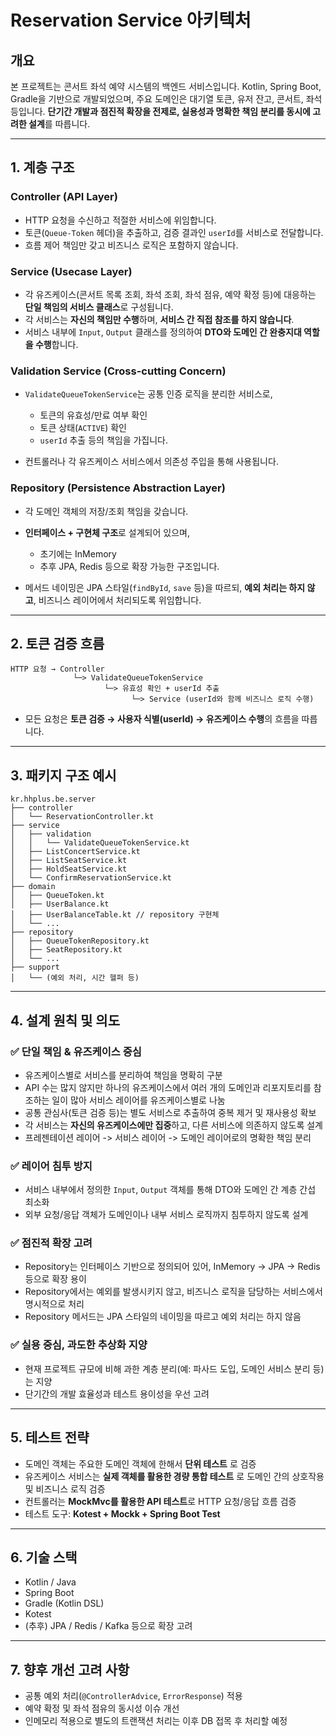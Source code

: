 # Reservation Service 아키텍처

## 개요

본 프로젝트는 콘서트 좌석 예약 시스템의 백엔드 서비스입니다.
Kotlin, Spring Boot, Gradle을 기반으로 개발되었으며, 주요 도메인은 대기열 토큰, 유저 잔고, 콘서트, 좌석 등입니다.
**단기간 개발과 점진적 확장을 전제로, 실용성과 명확한 책임 분리를 동시에 고려한 설계**를 따릅니다.

---

## 1. 계층 구조

### Controller (API Layer)

* HTTP 요청을 수신하고 적절한 서비스에 위임합니다.
* 토큰(`Queue-Token` 헤더)을 추출하고, 검증 결과인 `userId`를 서비스로 전달합니다.
* 흐름 제어 책임만 갖고 비즈니스 로직은 포함하지 않습니다.

### Service (Usecase Layer)

* 각 유즈케이스(콘서트 목록 조회, 좌석 조회, 좌석 점유, 예약 확정 등)에 대응하는 **단일 책임의 서비스 클래스**로 구성됩니다.
* 각 서비스는 **자신의 책임만 수행**하며, **서비스 간 직접 참조를 하지 않습니다**.
* 서비스 내부에 `Input`, `Output` 클래스를 정의하여 **DTO와 도메인 간 완충지대 역할을 수행**합니다.

### Validation Service (Cross-cutting Concern)

* `ValidateQueueTokenService`는 공통 인증 로직을 분리한 서비스로,

  * 토큰의 유효성/만료 여부 확인
  * 토큰 상태(`ACTIVE`) 확인
  * `userId` 추출
    등의 책임을 가집니다.
* 컨트롤러나 각 유즈케이스 서비스에서 의존성 주입을 통해 사용됩니다.

### Repository (Persistence Abstraction Layer)

* 각 도메인 객체의 저장/조회 책임을 갖습니다.
* **인터페이스 + 구현체 구조**로 설계되어 있으며,

  * 초기에는 InMemory
  * 추후 JPA, Redis 등으로 확장 가능한 구조입니다.
* 메서드 네이밍은 JPA 스타일(`findById`, `save` 등)을 따르되,
  **예외 처리는 하지 않고**, 비즈니스 레이어에서 처리되도록 위임합니다.

---

## 2. 토큰 검증 흐름

```plaintext
HTTP 요청 → Controller
              └─> ValidateQueueTokenService
                     └─> 유효성 확인 + userId 추출
                           └─> Service (userId와 함께 비즈니스 로직 수행)
```

* 모든 요청은 **토큰 검증 → 사용자 식별(userId) → 유즈케이스 수행**의 흐름을 따릅니다.

---

## 3. 패키지 구조 예시

```
kr.hhplus.be.server
├── controller
│   └── ReservationController.kt
├── service
│   ├── validation
│   │   └── ValidateQueueTokenService.kt
│   ├── ListConcertService.kt
│   ├── ListSeatService.kt
│   ├── HoldSeatService.kt
│   └── ConfirmReservationService.kt
├── domain
│   ├── QueueToken.kt
│   ├── UserBalance.kt
│   ├── UserBalanceTable.kt // repository 구현체
│   └── ...
├── repository
│   ├── QueueTokenRepository.kt
│   ├── SeatRepository.kt
│   └── ...
├── support
│   └── (예외 처리, 시간 헬퍼 등)
```

---

## 4. 설계 원칙 및 의도

### ✅ 단일 책임 & 유즈케이스 중심

* 유즈케이스별로 서비스를 분리하여 책임을 명확히 구분
* API 수는 많지 않지만 하나의 유즈케이스에서 여러 개의 도메인과 리포지토리를 참조하는 일이 많아 서비스 레이어를 유즈케이스별로 나눔
* 공통 관심사(토큰 검증 등)는 별도 서비스로 추출하여 중복 제거 및 재사용성 확보
* 각 서비스는 **자신의 유즈케이스에만 집중**하고, 다른 서비스에 의존하지 않도록 설계
* 프레젠테이션 레이어 -> 서비스 레이어 -> 도메인 레이어로의 명확한 책임 분리

### ✅ 레이어 침투 방지

* 서비스 내부에서 정의한 `Input`, `Output` 객체를 통해 DTO와 도메인 간 계층 간섭 최소화
* 외부 요청/응답 객체가 도메인이나 내부 서비스 로직까지 침투하지 않도록 설계

### ✅ 점진적 확장 고려

* Repository는 인터페이스 기반으로 정의되어 있어, InMemory → JPA → Redis 등으로 확장 용이
* Repository에서는 예외를 발생시키지 않고, 비즈니스 로직을 담당하는 서비스에서 명시적으로 처리
* Repository 메서드는 JPA 스타일의 네이밍을 따르고 예외 처리는 하지 않음

### ✅ 실용 중심, 과도한 추상화 지양

* 현재 프로젝트 규모에 비해 과한 계층 분리(예: 파사드 도입, 도메인 서비스 분리 등)는 지양
* 단기간의 개발 효율성과 테스트 용이성을 우선 고려

---

## 5. 테스트 전략

* 도메인 객체는 주요한 도메인 객체에 한해서 **단위 테스트** 로 검증
* 유즈케이스 서비스는 **실제 객체를 활용한 경량 통합 테스트** 로 도메인 간의 상호작용 및 비즈니스 로직 검증
* 컨트롤러는 **MockMvc를 활용한 API 테스트**로 HTTP 요청/응답 흐름 검증
* 테스트 도구: **Kotest + Mockk + Spring Boot Test**

---

## 6. 기술 스택

* Kotlin / Java
* Spring Boot
* Gradle (Kotlin DSL)
* Kotest
* (추후) JPA / Redis / Kafka 등으로 확장 고려

---

## 7. 향후 개선 고려 사항

* 공통 예외 처리(`@ControllerAdvice`, `ErrorResponse`) 적용
* 예약 확정 및 좌석 점유의 동시성 이슈 개선
* 인메모리 적용으로 별도의 트랜잭션 처리는 이후 DB 접목 후 처리할 예정
